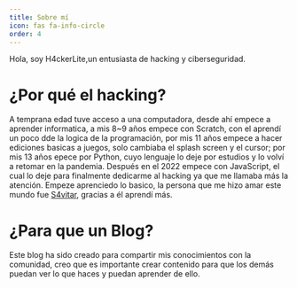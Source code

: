 ```yaml
---
title: Sobre mí
icon: fas fa-info-circle
order: 4
---
```


Hola, soy H4ckerLite,un entusiasta de hacking y ciberseguridad.

# ¿Por qué el hacking?

A temprana edad tuve acceso a una computadora, desde ahí empece a aprender informatica, a mis 8~9 años empece con Scratch, con el aprendí un poco dde la logica de la programación, por mis 11 años empece a hacer ediciones basicas a juegos, solo cambiaba el splash screen y el cursor; por mis 13 años epece por Python, cuyo lenguaje lo deje por estudios y lo volví a retomar en la pandemia.
Después en el 2022 empece con JavaScript, el cual lo deje para finalmente dedicarme al hacking ya que me llamaba más la atención.
Empeze aprenciedo lo basico, la persona que me hizo amar este mundo fue [S4vitar](https://www.youtube.com/c/s4vitar), gracias a él aprendí más.


# ¿Para que un Blog?

Este blog ha sido creado para compartir mis conocimientos con la comunidad, creo que es importante crear contenido para que los demás puedan ver lo que haces y puedan aprender de ello.



